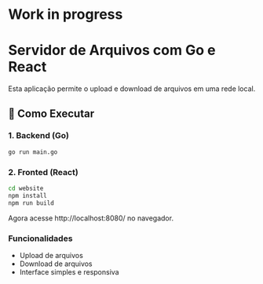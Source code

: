 # Work in progress

# Servidor de Arquivos com Go e React

Esta aplicação permite o upload e download de arquivos em uma rede local.

## 🚀 Como Executar

### 1. Backend (Go)
```sh
go run main.go
```

### 2. Fronted (React)
```sh
cd website
npm install
npm run build
```

Agora acesse http://localhost:8080/ no navegador.

### Funcionalidades
- Upload de arquivos
- Download de arquivos
- Interface simples e responsiva